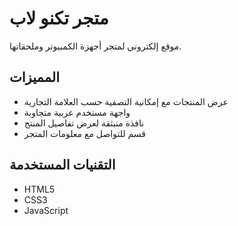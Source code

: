 # متجر تكنو لاب

موقع إلكتروني لمتجر أجهزة الكمبيوتر وملحقاتها.

## المميزات

- عرض المنتجات مع إمكانية التصفية حسب العلامة التجارية
- واجهة مستخدم عربية متجاوبة
- نافذة منبثقة لعرض تفاصيل المنتج
- قسم للتواصل مع معلومات المتجر

## التقنيات المستخدمة

- HTML5
- CSS3
- JavaScript
